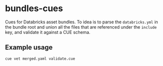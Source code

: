 # bundles-cues

Cues for Databricks asset bundles. To idea is to parse the `databricks.yml` in the bundle root and union all the files that are referenced under the `include` key, and validate it against a CUE schema.

## Example usage

```bash
cue vet merged.yaml validate.cue
```
